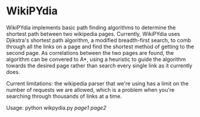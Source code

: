 # WikiPYdia
WikiPYdia implements basic path finding algorithms to determine the shortest path between two wikipedia pages. Currently, WikiPYdia uses Djikstra's shortest path algorithm, a modified breadth-first search, to comb through all the links on a page and find the shortest method of getting to the second page. As correlations between the two pages are found, the algorithm can be convered to A*, using a heuristic to guide the algorithm towards the desired page rather than search every single link as it currently does.

Current limitations: the wikipedia parser that we're using has a limit on the number of requests we are allowed, which is a problem when you're searching through thousands of links at a time.

Usage:
python wikpydia.py *page1* *page2*
